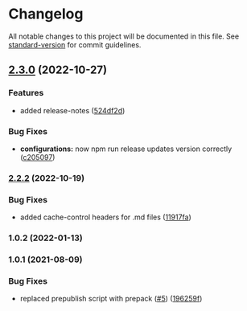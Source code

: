 # Changelog

All notable changes to this project will be documented in this file. See [standard-version](https://github.com/conventional-changelog/standard-version) for commit guidelines.

## [2.3.0](https://github.com/MapColonies/developer-portal/compare/v2.2.2...v2.3.0) (2022-10-27)


### Features

* added release-notes ([524df2d](https://github.com/MapColonies/developer-portal/commit/524df2d626892aab164cea1d6078659635a2bf74))


### Bug Fixes

* **configurations:** now npm run release updates version correctly ([c205097](https://github.com/MapColonies/developer-portal/commit/c205097dea5a710ded4d599e62eb18e84e017bb4))

### [2.2.2](https://github.com/MapColonies/developer-portal/compare/v2.2.0...v2.2.2) (2022-10-19)


### Bug Fixes

* added cache-control headers for .md files ([11917fa](https://github.com/MapColonies/developer-portal/commit/11917faf952b6c96d4b7ee5460583b2c2d34b412))

### 1.0.2 (2022-01-13)

### 1.0.1 (2021-08-09)


### Bug Fixes

* replaced prepublish script with prepack ([#5](https://github.com/MapColonies/ts-npm-package-boilerplate/issues/5)) ([196259f](https://github.com/MapColonies/ts-npm-package-boilerplate/commit/196259f77cca41c45a9723c04da0d83b7555145b))
